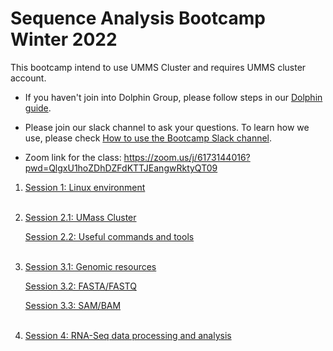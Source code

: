 # Sequence Analysis Bootcamp Winter 2022

This bootcamp intend to use UMMS Cluster and requires UMMS cluster account.

- If you haven't join into Dolphin Group, please follow steps in our [Dolphin guide](preliminary_steps.md).

- Please join our slack channel to ask your questions.
  To learn how we use, please check [How to use the Bootcamp Slack channel](slack.md).

- Zoom link for the class: <https://zoom.us/j/6173144016?pwd=QlgxU1hoZDhDZFdKTTJEangwRktyQT09>

1. [Session 1: Linux environment](session1/session1.md)</br></br>

2. [Session 2.1: UMass Cluster](session2/session2.md)</br>

   [Session 2.2: Useful commands and tools](session2/usefull.md)</br></br>

3. [Session 3.1: Genomic resources](session3/genomic_resources.md)</br>

   [Session 3.2: FASTA/FASTQ](session3/fasta_fastq.md)</br>

   [Session 3.3: SAM/BAM](session3/sam_bam.md)</br></br>

4. [Session 4: RNA-Seq data processing and analysis](session4/session4.md)</br></br>



